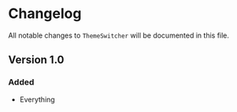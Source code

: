 # Changelog

All notable changes to `ThemeSwitcher` will be documented in this file.

## Version 1.0

### Added
- Everything
